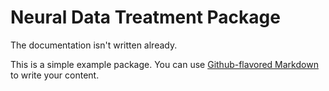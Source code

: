 # Neural Data Treatment Package

The documentation isn't written already.

This is a simple example package. You can use
[Github-flavored Markdown](https://guides.github.com/features/mastering-markdown/)
to write your content.